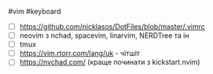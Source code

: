 #vim #keyboard
- [ ] https://github.com/nicklasos/DotFiles/blob/master/.vimrc
- [ ] neovim з nchad, spacevim, linarvim, NERDTree та ін
- [ ] tmux
- [ ] https://vim.rtorr.com/lang/uk - чітшіт
- [ ] https://nvchad.com/ (краще починати з kickstart.nvim)
